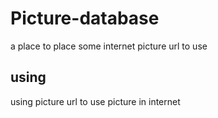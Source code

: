 # Picture-database
a place to place some  internet picture url to use
## using
using picture url to use picture in internet 
